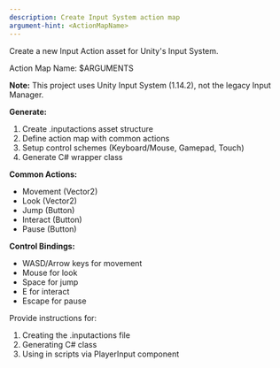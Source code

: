 ```yaml
---
description: Create Input System action map
argument-hint: <ActionMapName>
---
```


Create a new Input Action asset for Unity's Input System.

Action Map Name: $ARGUMENTS

**Note:** This project uses Unity Input System (1.14.2), not the legacy Input Manager.

**Generate:**
1. Create .inputactions asset structure
2. Define action map with common actions
3. Setup control schemes (Keyboard/Mouse, Gamepad, Touch)
4. Generate C# wrapper class

**Common Actions:**
- Movement (Vector2)
- Look (Vector2)
- Jump (Button)
- Interact (Button)
- Pause (Button)

**Control Bindings:**
- WASD/Arrow keys for movement
- Mouse for look
- Space for jump
- E for interact
- Escape for pause

Provide instructions for:
1. Creating the .inputactions file
2. Generating C# class
3. Using in scripts via PlayerInput component
